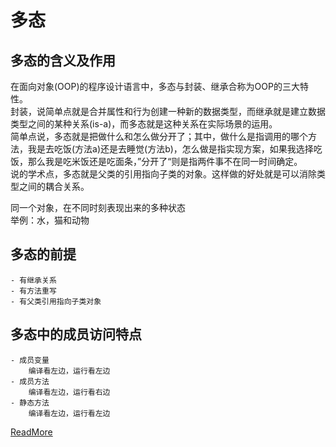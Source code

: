 # 多态
## 多态的含义及作用
在面向对象(OOP)的程序设计语言中，多态与封装、继承合称为OOP的三大特性。  
封装，说简单点就是合并属性和行为创建一种新的数据类型，而继承就是建立数据类型之间的某种关系(is-a)，而多态就是这种关系在实际场景的运用。  
简单点说，多态就是把做什么和怎么做分开了；其中，做什么是指调用的哪个方法，我是去吃饭(方法a)还是去睡觉(方法b)，怎么做是指实现方案，如果我选择吃饭，那么我是吃米饭还是吃面条，”分开了“则是指两件事不在同一时间确定。  
说的学术点，多态就是父类的引用指向子类的对象。这样做的好处就是可以消除类型之间的耦合关系。  

同一个对象，在不同时刻表现出来的多种状态  
举例：水，猫和动物  
## 多态的前提
	- 有继承关系  
	- 有方法重写  
	- 有父类引用指向子类对象  
## 多态中的成员访问特点
	- 成员变量  
		编译看左边，运行看左边  
	- 成员方法  
		编译看左边，运行看右边  
	- 静态方法   
		编译看左边，运行看左边  
[ReadMore](https://zhuanlan.zhihu.com/p/71232388)